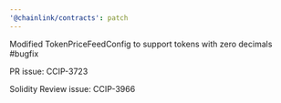 ```yaml
---
'@chainlink/contracts': patch
---
```


Modified TokenPriceFeedConfig to support tokens with zero decimals #bugfix


PR issue: CCIP-3723

Solidity Review issue: CCIP-3966